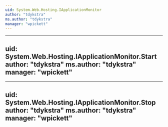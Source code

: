 ```yaml
---
uid: System.Web.Hosting.IApplicationMonitor
author: "tdykstra"
ms.author: "tdykstra"
manager: "wpickett"
---
```


---
uid: System.Web.Hosting.IApplicationMonitor.Start
author: "tdykstra"
ms.author: "tdykstra"
manager: "wpickett"
---

---
uid: System.Web.Hosting.IApplicationMonitor.Stop
author: "tdykstra"
ms.author: "tdykstra"
manager: "wpickett"
---
